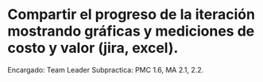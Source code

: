 # Compartir el progreso de la iteración mostrando gráficas y mediciones de costo y valor (jira, excel).

Encargado: Team Leader
Subpractica: PMC 1.6, MA 2.1, 2.2.